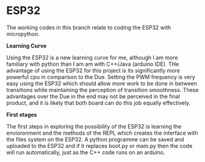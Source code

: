 # ESP32

The working codes in this branch relate to coding the ESP32 with micropython.

**Learning Curve**

Using the ESP32 is a new learning curve for me, although I am more familiary with python than I am am with C++/Java (arduino IDE).
THe advantage of using the ESP32 for this project is its significantly more powerful cpu in comparison to the Due. 
Setting the PWM frequency is very easy using the ESP32 which should allow more work to be done in between transitions while maintaining the perception of transition smoothness. These advantages over the Due in the end may not be perceived in the final product, and it is likely that both board can do this job equally effectively. 

**First stages**

The first steps in exploring the possibility of the ESP32 is learning the envioronment and the methods of the REPL which creates the interface with the files system on the ESP32. A python programme can be saved and uploaded to the ESP32 and if it replaces boot.py or main.py then the code will run automatically, just as the C++ code runs on an arduino.




